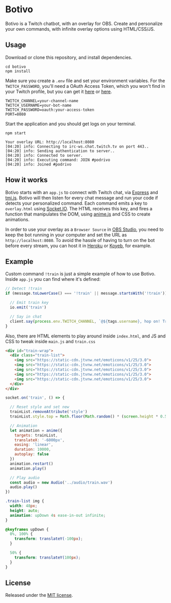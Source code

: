 # Botivo
Botivo is a Twitch chatbot, with an overlay for OBS. Create and personalize your own commands, with infinite overlay options using HTML/CSS/JS.

Usage
---
Download or clone this repository, and install dependencies.
```shell
cd botivo
npm install
```

Make sure you create a `.env` file and set your environment variables. For the `TWITCH_PASSWORD`, you'll need a OAuth Access Token, which you won't find in your Twitch profile, but you can get it [here](https://twitchapps.com/tmi/) or [here](https://twitchtokengenerator.com/).
```dotenv
TWITCH_CHANNEL=your-channel-name
TWITCH_USERNAME=your-bot-name
TWITCH_PASSWORD=oauth:your-access-token
PORT=8080
```

Start the application and you should get logs on your terminal.
```shell
npm start
```
```shell
Your overlay URL: http://localhost:8080
[04:20] info: Connecting to irc-ws.chat.twitch.tv on port 443..
[04:20] info: Sending authentication to server..
[04:20] info: Connected to server.
[04:20] info: Executing command: JOIN #podrivo
[04:20] info: Joined #podrivo
```

How it works
---
Botivo starts with an `app.js` to connect with Twitch chat, via [Express](https://expressjs.com/) and [tmi.js](https://tmijs.com/). Botivo will then listen for every chat message and run your code if detects your personalized command. Each command emits a key to `overlay.html` using [Socket.IO](https://socket.io/). The HTML receives this key, and fires a function that manipulates the DOM, using [anime.js](https://animejs.com/) and CSS to create animations.

In order to use your overlay as a `Browser Source` in [OBS Studio](https://obsproject.com/), you need to keep the bot running in your computer and set the URL as `http://localhost:8080`. To avoid the hassle of having to turn on the bot before every stream, you can host it in [Heroku](heroku.com) or [Koyeb](https://koyeb.com/), for example.

Example
---
Custom command `!train` is just a simple example of how to use Botivo. Inside `app.js` you can find where it's defined:
```js
// Detect !train
if (message.toLowerCase() === '!train' || message.startsWith('!train')) {

  // Emit train key
  io.emit('train')

  // Say in chat
  client.say(process.env.TWITCH_CHANNEL, `@${tags.username}, hop on! Train is about to leave!`)
}
```

Also, there are HTML elements to play around inside `index.html`, and JS and CSS to tweak inside `main.js` and `train.css`
```html
<div id="train-wrap">
  <div class="train-list">
    <img src="https://static-cdn.jtvnw.net/emoticons/v1/25/3.0">
    <img src="https://static-cdn.jtvnw.net/emoticons/v1/25/3.0">
    <img src="https://static-cdn.jtvnw.net/emoticons/v1/25/3.0">
    <img src="https://static-cdn.jtvnw.net/emoticons/v1/25/3.0">
    <img src="https://static-cdn.jtvnw.net/emoticons/v1/25/3.0">
  </div>
</div>
```
```js
socket.on('train', () => {

  // Reset style and set new
  trainList.removeAttribute('style')
  trainList.style.top = Math.floor(Math.random() * (screen.height * 0.5)) + 'px'

  // Animation
  let animation = anime({
    targets: trainList,
    translateX: '-6000px',
    easing: 'linear',
    duration: 10000,
    autoplay: false
  })
  animation.restart()
  animation.play()

  // Play audio
  const audio = new Audio('../audio/train.wav')
  audio.play()
})
```
```css
.train-list img {
  width: 48px;
  height: auto;
  animation: upDown 4s ease-in-out infinite;
}

@keyframes upDown {
  0%, 100% {
    transform: translateY(-100px);
  }

  50% {
    transform: translateY(100px);
  }
}
```

License
---
Released under the [MIT license](LICENSE).